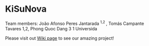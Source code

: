 # KiSuNova

Team members: João Afonso Peres Jantarada <sup> 1,2 </sup>, Tomás Campante Tavares 1,2, Phong Quoc Dang 3
1 Universida

Please visit out [Wiki page](https://github.com/IReNA-NucAstro-QuestionsTools/KiSuNova/wiki) to see our amazing project!
